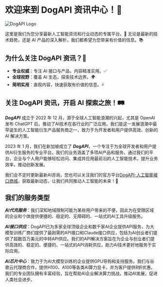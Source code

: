 # 欢迎来到 DogAPI 资讯中心！🌟

![DogAPI Logo](https://dogapi.ai/wp-content/uploads/2025/01/DogAPI.png)

这里是我们为您分享最新人工智能资讯和行业动态的专属平台。🚀 无论是最新的技术趋势，还是 AI 产品的深入解析，我们都希望为您带来有价值的信息。📚

## 为什么关注 DogAPI 资讯？🤔

- **专业权威**：专注 AI 接口与产品，内容精准实用。✅  
- **全球视野**：覆盖 AI 生态，探索技术边界。🌍  
- **简明实用**：直观内容，快速获取有价值的信息。⚡

## 关注 DogAPI 资讯，开启 AI 探索之旅！🛤️

***DogAPI*** 成立于 2022 年 12 月，源于全球人工智能浪潮的兴起，尤其是 OpenAI 发布 ChatGPT 后，推动了AI技术在各行业的广泛应用。我们是这一发展浪潮中最早诞生的人工智能衍生产品服务商之一，致力于为开发者和用户提供高效、创新的 AI 解决方案。

2023 年 1 月，我们在新加坡成立了 ***DogAPI***，一个专注于为全球开发者和用户提供AI衍生服务的专业平台。我们的业务涵盖了多项AI产品和服务，通过我们的平台，企业与个人用户能够轻松访问、集成并应用最前沿的人工智能技术，提升业务效率，推动创新发展。

我们会不定时更新最新AI咨询，您也可以关注我们的官方平台[DogAPI-人工智能接口商城](https://dogapi.ai/)，获取最新动态，让我们共同推动人工智能的未来！🤝


## **我们的服务类型**

***AI代充服务***：我们深知地域限制可能为某些用户带来的不便，因此为在受限区域的企业和个体提供便捷的、稳定的、无障碍的、一站式的AI工具升级服务。

***AI接口供应***：DogAPI已为多家全球顶级企业和数千家AI企业提供API服务，为大模型训练厂商们提供了最刚需的API接口和Claude接口供应，包括为AI创业者们提供了超数百万美元的中转API供应。我们的API解决方案旨在为企业与创业者们提供高效的、稳定的、便捷的、一站式的API消耗供应，助力AI技术更好地服务于实际应用。

***AI芯片中心***：致力于为AI大模型训练的企业提供GPU导购和支持服务。我们与谷歌云代理商合作，提供H100、A100等各类AI算力显卡，并为客户提供8折优惠。我们的专业团队拥有丰富经验，旨在帮助AI企业解决算力挑战，推动AI发展，促进人类社会进步。

